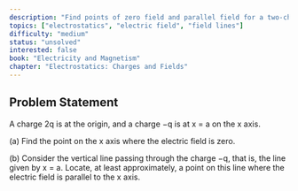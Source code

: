 ```yaml
---
description: "Find points of zero field and parallel field for a two-charge system"
topics: ["electrostatics", "electric field", "field lines"]
difficulty: "medium"
status: "unsolved"
interested: false
book: "Electricity and Magnetism"
chapter: "Electrostatics: Charges and Fields"
---
```


## Problem Statement
A charge 2q is at the origin, and a charge −q is at x = a on the x axis.

(a) Find the point on the x axis where the electric field is zero.

(b) Consider the vertical line passing through the charge −q, that is, the line given by x = a. Locate, at least approximately, a point on this line where the electric field is parallel to the x axis.
